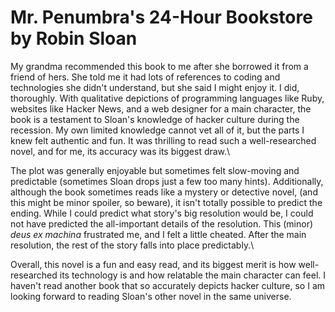 # Mr. Penumbra's 24-Hour Bookstore by Robin Sloan
My grandma recommended this book to me after she borrowed it from a friend
of hers. She told me it had lots of references to coding and technologies
she didn't understand, but she said I might enjoy it. I did, thoroughly.
With qualitative depictions of programming languages like Ruby, websites
like Hacker News, and a web designer for a main character,
the book is a testament to Sloan's knowledge of hacker
culture during the recession. My own limited knowledge cannot vet all of it,
but the parts I knew felt authentic and fun. It was thrilling to read such
a well-researched novel, and for me, its accuracy was its biggest draw.\

The plot was generally enjoyable but sometimes felt slow-moving and
predictable (sometimes Sloan drops just a few too many hints). Additionally,
although the book sometimes reads like a mystery or detective novel, (and
this might be minor spoiler, so beware), it isn't totally possible to
predict the ending. While I could predict what story's big resolution would
be, I could not have predicted the all-important details of the resolution.
This (minor) *deus ex machina* frustrated me, and I felt a little
cheated. After the main resolution, the rest of the story falls into
place predictably.\

Overall, this novel is a fun and easy read, and its biggest merit is how
well-researched its technology is and how relatable the main character can
feel. I haven't read another book that so accurately depicts hacker culture,
so I am looking forward to reading Sloan's other novel in the same universe.
